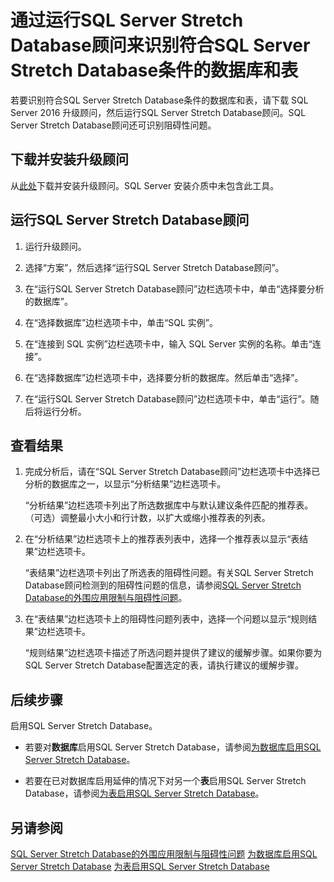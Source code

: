 <properties pageTitle="通过运行SQL Server Stretch Database顾问来识别符合SQL Server Stretch Database条件的数据库和表 | Azure"
	description="了解如何识别符合SQL Server Stretch Database条件的数据库和表。"
	services="sql-server-stretch-database"
	documentationCenter=""
	authors="douglasl"
	manager="jhubbard"
	editor="monicar"/>

<tags
	ms.service="sql-server-stretch-database"
	ms.workload="data-management"
	ms.tgt_pltfrm="na"
	ms.devlang="na"
	ms.topic="article"
	ms.date="06/14/2016"
	wacn.date="07/25/2016"
	ms.author="douglasl"/>

# 通过运行SQL Server Stretch Database顾问来识别符合SQL Server Stretch Database条件的数据库和表

若要识别符合SQL Server Stretch Database条件的数据库和表，请下载 SQL Server 2016 升级顾问，然后运行SQL Server Stretch Database顾问。SQL Server Stretch Database顾问还可识别阻碍性问题。

## 下载并安装升级顾问
从[此处](http://go.microsoft.com/fwlink/?LinkID=613421)下载并安装升级顾问。SQL Server 安装介质中未包含此工具。

## 运行SQL Server Stretch Database顾问

1.  运行升级顾问。

2.  选择“方案”，然后选择“运行SQL Server Stretch Database顾问”。

3.  在“运行SQL Server Stretch Database顾问”边栏选项卡中，单击“选择要分析的数据库”。

4.  在“选择数据库”边栏选项卡中，单击“SQL 实例”。

5.  在“连接到 SQL 实例”边栏选项卡中，输入 SQL Server 实例的名称。单击“连接”。

6.  在“选择数据库”边栏选项卡中，选择要分析的数据库。然后单击“选择”。

7.  在“运行SQL Server Stretch Database顾问”边栏选项卡中，单击“运行”。随后将运行分析。

## 查看结果

1.  完成分析后，请在“SQL Server Stretch Database顾问”边栏选项卡中选择已分析的数据库之一，以显示“分析结果”边栏选项卡。

    “分析结果”边栏选项卡列出了所选数据库中与默认建议条件匹配的推荐表。（可选）调整最小大小和行计数，以扩大或缩小推荐表的列表。

2.  在“分析结果”边栏选项卡上的推荐表列表中，选择一个推荐表以显示“表结果”边栏选项卡。

    “表结果”边栏选项卡列出了所选表的阻碍性问题。有关SQL Server Stretch Database顾问检测到的阻碍性问题的信息，请参阅[SQL Server Stretch Database的外围应用限制与阻碍性问题](/documentation/articles/sql-server-stretch-database-limitations/)。

3.  在“表结果”边栏选项卡上的阻碍性问题列表中，选择一个问题以显示“规则结果”边栏选项卡。

    “规则结果”边栏选项卡描述了所选问题并提供了建议的缓解步骤。如果你要为SQL Server Stretch Database配置选定的表，请执行建议的缓解步骤。

## 后续步骤
启用SQL Server Stretch Database。

-   若要对**数据库**启用SQL Server Stretch Database，请参阅[为数据库启用SQL Server Stretch Database](/documentation/articles/sql-server-stretch-database-enable-database/)。

-   若要在已对数据库启用延伸的情况下对另一个**表**启用SQL Server Stretch Database，请参阅[为表启用SQL Server Stretch Database](/documentation/articles/sql-server-stretch-database-enable-table/)。

## 另请参阅
[SQL Server Stretch Database的外围应用限制与阻碍性问题](/documentation/articles/sql-server-stretch-database-limitations/)
[为数据库启用SQL Server Stretch Database](/documentation/articles/sql-server-stretch-database-enable-database/)
[为表启用SQL Server Stretch Database](/documentation/articles/sql-server-stretch-database-enable-table/)

<!---HONumber=Mooncake_0307_2016-->